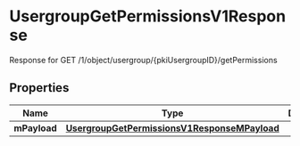

# UsergroupGetPermissionsV1Response

Response for GET /1/object/usergroup/{pkiUsergroupID}/getPermissions

## Properties

| Name | Type | Description | Notes |
|------------ | ------------- | ------------- | -------------|
|**mPayload** | [**UsergroupGetPermissionsV1ResponseMPayload**](UsergroupGetPermissionsV1ResponseMPayload.md) |  |  |



